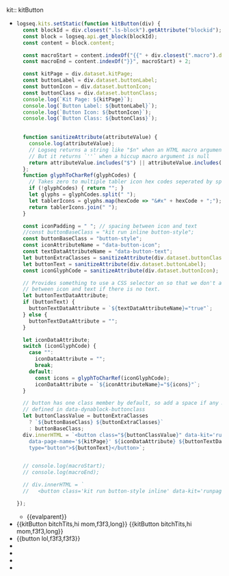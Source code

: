 kit:: kitButton

- ```javascript
  logseq.kits.setStatic(function kitButton(div) {
    const blockId = div.closest(".ls-block").getAttribute("blockid");
    const block = logseq.api.get_block(blockId);
    const content = block.content;
  
    const macroStart = content.indexOf("{{" + div.closest(".macro").dataset.macroName);
    const macroEnd = content.indexOf("}}", macroStart) + 2;
  
    const kitPage = div.dataset.kitPage;
    const buttonLabel = div.dataset.buttonLabel;
    const buttonIcon = div.dataset.buttonIcon;
    const buttonClass = div.dataset.buttonClass;
    console.log(`Kit Page: ${kitPage}`);
    console.log(`Button Label: ${buttonLabel}`);
    console.log(`Button Icon: ${buttonIcon}`);
    console.log(`Button Class: ${buttonClass}`);
    
  
    function sanitizeAttribute(attributeValue) {
      console.log(attributeValue);
      // Logseq returns a string like "$n" when an HTML macro argument is null.
      // But it returns `''` when a hiccup macro argument is null
      return attributeValue.includes("$") || attributeValue.includes("''") ? "" : attributeValue;
    };
    function glyphToCharRef(glyphCodes) {
      // Takes zero to multiple tabler icon hex codes seperated by spaces
      if (!glyphCodes) { return ""; }
      let glyphs = glyphCodes.split(" ");
      let tablerIcons = glyphs.map(hexCode => "&#x" + hexCode + ";");
      return tablerIcons.join(" ");
    }
  
    const iconPadding = " "; // spacing between icon and text
    //const buttonBaseClass = "kit run inline button-style";
    const buttonBaseClass = "button-style";
    const iconAttributeName = "data-button-icon";
    const textDataAttributeName = "data-button-text";
    let buttonExtraClasses = sanitizeAttribute(div.dataset.buttonClass);
    let buttonText = sanitizeAttribute(div.dataset.buttonLabel);
    const iconGlyphCode = sanitizeAttribute(div.dataset.buttonIcon);
  
    // Provides something to use a CSS selector on so that we don't add a space
    // between icon and text if there is no text.
    let buttonTextDataAttribute;
    if (buttonText) {
      buttonTextDataAttribute = `${textDataAttributeName}="true"`;
    } else {
      buttonTextDataAttribute = "";
    }
  
    let iconDataAttribute;
    switch (iconGlyphCode) {
      case "":
        iconDataAttribute = "";
        break;
      default:
        const icons = glyphToCharRef(iconGlyphCode);
        iconDataAttribute = `${iconAttributeName}="${icons}"`;
    }
  
    // button has one class member by default, so add a space if any more are
    // defined in data-dynablock-buttonclass
    let buttonClassValue = buttonExtraClasses
      ? `${buttonBaseClass} ${buttonExtraClasses}`
      : buttonBaseClass;
    div.innerHTML = `<button class="${buttonClassValue}" data-kit='runpage'
      data-page-name='${kitPage}' ${iconDataAttribute} ${buttonTextDataAttribute}
      type="button">${buttonText}</button>`;
  
  
    // console.log(macroStart);
    // console.log(macroEnd);
  
    // div.innerHTML = `
    //   <button class='kit run button-style inline' data-kit='runpage' data-page-name='${kitPage}' data-dynablock-codeblocklabel='$2' data-dynablock-buttonicon='&#x$3'> $2</button>`;
  
  });
  
  ```
	- {{evalparent}}
- {{kitButton bitchTits,hi mom,f3f3,long}} {{kitButton bitchTits,hi mom,f3f3,long}}
- {{button lol,f3f3,f3f3}}
-
-
-
-